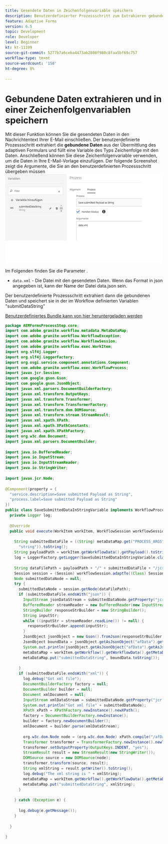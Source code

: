 ```yaml
---
title: Gesendete Daten in Zeichenfolgenvariable speichern
description: Benutzerdefinierter Prozessschritt zum Extrahieren gebundener Daten und Speichern in einer Workflow-Variablen vom Typ Zeichenfolge
feature: Adaptive Forms
version: 6.5
topic: Development
role: Developer
level: Beginner
kt: kt-11199
source-git-commit: 5277b7a6ceba4473ab2808f980c8faa5bf69c757
workflow-type: tm+mt
source-wordcount: '158'
ht-degree: 0%

---
```


# Gebundene Daten extrahieren und in einer Zeichenfolgenvariablen speichern

Mit dieser Funktion können Sie die gesendeten Daten in den Nachrichtentext Ihrer E-Mail einschließen. Der benutzerdefinierte Prozessschritt extrahiert die **gebundene Daten** aus der Übermittlung des adaptiven Formulars und füllt eine Variable des Typs Zeichenfolge mit den Daten. Anschließend können Sie diese Zeichenfolgenvariable verwenden, um die Daten in Ihre E-Mail-Vorlage einzufügen.
Der folgende Screenshot zeigt die Argumente, die Sie an den benutzerdefinierten Prozessschritt übergeben müssen
![Prozessschritt](assets/save-submitted-data-string.png)

Im Folgenden finden Sie die Parameter .

* `data.xml` - Die Datei mit den gesendeten Daten. Wenn das Format in json angegeben ist, kann der Name der Datei data.json sein.

Der benutzerdefinierte Prozessschritt extrahiert dann die gebundenen Daten und speichert sie in der im Workflow definierten Variablen &quot;submitDataString&quot;


[Benutzerdefiniertes Bundle kann von hier heruntergeladen werden](assets/AEMFormsProcessStep.core-1.0.0-SNAPSHOT.jar)

```java
package AEMFormsProcessStep.core;
import com.adobe.granite.workflow.metadata.MetaDataMap;
import com.adobe.granite.workflow.WorkflowException;
import com.adobe.granite.workflow.WorkflowSession;
import com.adobe.granite.workflow.exec.WorkItem;
import org.slf4j.Logger;
import org.slf4j.LoggerFactory;
import org.osgi.service.component.annotations.Component;
import com.adobe.granite.workflow.exec.WorkflowProcess;
import javax.jcr.Session;
import com.google.gson.Gson;
import com.google.gson.JsonObject;
import javax.xml.parsers.DocumentBuilderFactory;
import javax.xml.transform.OutputKeys;
import javax.xml.transform.Transformer;
import javax.xml.transform.TransformerFactory;
import javax.xml.transform.dom.DOMSource;
import javax.xml.transform.stream.StreamResult;
import javax.xml.xpath.XPath;
import javax.xml.xpath.XPathConstants;
import javax.xml.xpath.XPathFactory;
import org.w3c.dom.Document;
import javax.xml.parsers.DocumentBuilder;

import java.io.BufferedReader;
import java.io.InputStream;
import java.io.InputStreamReader;
import java.io.StringWriter;

import javax.jcr.Node;

@Component(property = {
  "service.description=Save submitted Payload as String",
  "process.label=Save submitted Payload as String"
})
public class SaveSubmittedDataInStringVariable implements WorkflowProcess {
  private Logger log;

  @Override
  public void execute(WorkItem workItem, WorkflowSession workflowSession, MetaDataMap metaDataMap) throws WorkflowException {

    String submittedDataFile = ((String) metaDataMap.get("PROCESS_ARGS", (Object)
      "string")).toString();
    String payloadPath = workItem.getWorkflowData().getPayload().toString();
    log = LoggerFactory.getLogger(SaveSubmittedDataInStringVariable.class);

    String dataFilePath = payloadPath + "/" + submittedDataFile + "/jcr:content";
    Session session = (Session) workflowSession.adaptTo((Class) Session.class);
    Node submittedDataNode = null;
    try {
      submittedDataNode = session.getNode(dataFilePath);
      if (submittedDataFile.endsWith("json")) {
        InputStream jsonDataStream = submittedDataNode.getProperty("jcr:data").getBinary().getStream();
        BufferedReader streamReader = new BufferedReader(new InputStreamReader(jsonDataStream, "UTF-8"));
        StringBuilder responseStrBuilder = new StringBuilder();
        String inputStr;
        while ((inputStr = streamReader.readLine()) != null) {
          responseStrBuilder.append(inputStr);
        }
        JsonObject jsonObject = new Gson().fromJson(responseStrBuilder.toString(), JsonObject.class);
        JsonObject boundData = jsonObject.getAsJsonObject("afData").getAsJsonObject("afBoundData").getAsJsonObject("data");
        System.out.println(jsonObject.getAsJsonObject("afData").getAsJsonObject("afBoundData").getAsJsonObject("data"));
        metaDataMap = workItem.getWorkflow().getWorkflowData().getMetaDataMap();
        metaDataMap.put("submittedDataString", boundData.toString());

      }
      if (submittedDataFile.endsWith("xml")) {
        log.debug("Got xml file");
        DocumentBuilderFactory factory = null;
        DocumentBuilder builder = null;
        Document xmlDocument = null;
        InputStream xmlDataStream = submittedDataNode.getProperty("jcr:data").getBinary().getStream();
        System.out.println("Got xml file" + submittedDataNode);
        XPath xPath = XPathFactory.newInstance().newXPath();
        factory = DocumentBuilderFactory.newInstance();
        builder = factory.newDocumentBuilder();
        xmlDocument = builder.parse(xmlDataStream);

        org.w3c.dom.Node node = (org.w3c.dom.Node) xPath.compile("/afData/afBoundData").evaluate(xmlDocument, XPathConstants.NODE);
        Transformer transformer = TransformerFactory.newInstance().newTransformer();
        transformer.setOutputProperty(OutputKeys.INDENT, "yes");
        StreamResult result = new StreamResult(new StringWriter());
        DOMSource source = new DOMSource(node);
        transformer.transform(source, result);
        String xmlString = result.getWriter().toString();
        log.debug("The xml string is " + xmlString);
        metaDataMap = workItem.getWorkflow().getWorkflowData().getMetaDataMap();
        metaDataMap.put("submittedDataString", xmlString);
      }

    } catch (Exception e) {
      
      log.debug(e.getMessage());
    }

  }

}
```

